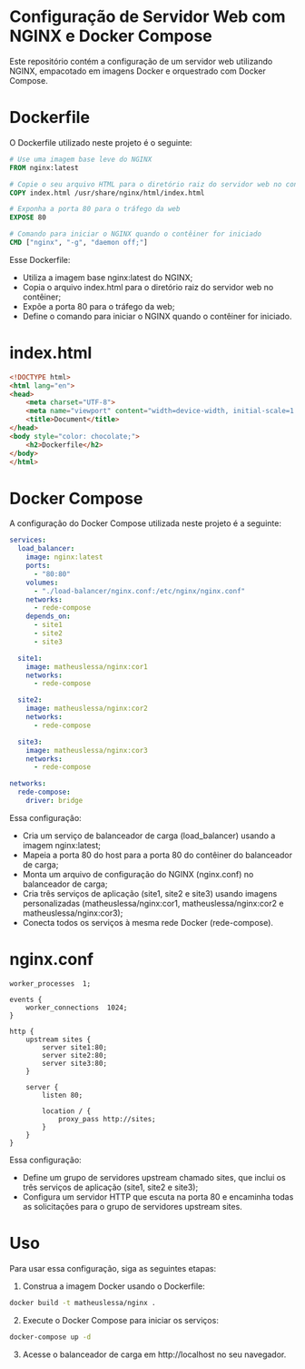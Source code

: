 # Configuração de Servidor Web com NGINX e Docker Compose

Este repositório contém a configuração de um servidor web utilizando NGINX, empacotado em imagens Docker e orquestrado com Docker Compose.

# Dockerfile

O Dockerfile utilizado neste projeto é o seguinte:
```Dockerfile
# Use uma imagem base leve do NGINX
FROM nginx:latest

# Copie o seu arquivo HTML para o diretório raiz do servidor web no contêiner
COPY index.html /usr/share/nginx/html/index.html

# Exponha a porta 80 para o tráfego da web
EXPOSE 80

# Comando para iniciar o NGINX quando o contêiner for iniciado
CMD ["nginx", "-g", "daemon off;"]
```
Esse Dockerfile:
- Utiliza a imagem base nginx:latest do NGINX;
- Copia o arquivo index.html para o diretório raiz do servidor web no contêiner;
- Expõe a porta 80 para o tráfego da web;
- Define o comando para iniciar o NGINX quando o contêiner for iniciado.

# index.html
```html
<!DOCTYPE html>
<html lang="en">
<head>
    <meta charset="UTF-8">
    <meta name="viewport" content="width=device-width, initial-scale=1.0">
    <title>Document</title>
</head>
<body style="color: chocolate;">
    <h2>Dockerfile</h2>
</body>
</html>
```
# Docker Compose
A configuração do Docker Compose utilizada neste projeto é a seguinte:

```yaml
services:
  load_balancer:
    image: nginx:latest
    ports:
      - "80:80"
    volumes:
      - "./load-balancer/nginx.conf:/etc/nginx/nginx.conf"
    networks:
      - rede-compose
    depends_on:
      - site1
      - site2
      - site3

  site1:
    image: matheuslessa/nginx:cor1
    networks:
      - rede-compose

  site2:
    image: matheuslessa/nginx:cor2
    networks:
      - rede-compose

  site3:
    image: matheuslessa/nginx:cor3
    networks:
      - rede-compose

networks:
  rede-compose:
    driver: bridge
```
Essa configuração:
- Cria um serviço de balanceador de carga (load_balancer) usando a imagem nginx:latest;
- Mapeia a porta 80 do host para a porta 80 do contêiner do balanceador de carga;
- Monta um arquivo de configuração do NGINX (nginx.conf) no balanceador de carga;
- Cria três serviços de aplicação (site1, site2 e site3) usando imagens personalizadas (matheuslessa/nginx:cor1, matheuslessa/nginx:cor2 e matheuslessa/nginx:cor3);
- Conecta todos os serviços à mesma rede Docker (rede-compose).

# nginx.conf
```nginx
worker_processes  1;

events {
    worker_connections  1024;
}

http {
    upstream sites {
        server site1:80;
        server site2:80;
        server site3:80;
    }

    server {
        listen 80;

        location / {
            proxy_pass http://sites;
        }
    }
}
```
Essa configuração:
- Define um grupo de servidores upstream chamado sites, que inclui os três serviços de aplicação (site1, site2 e site3);
- Configura um servidor HTTP que escuta na porta 80 e encaminha todas as solicitações para o grupo de servidores upstream sites.

# Uso
Para usar essa configuração, siga as seguintes etapas:
1. Construa a imagem Docker usando o Dockerfile:
```bash
docker build -t matheuslessa/nginx .
```
2. Execute o Docker Compose para iniciar os serviços:
```bash
docker-compose up -d
```
3. Acesse o balanceador de carga em http://localhost no seu navegador.
